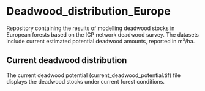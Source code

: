 # Deadwood_distribution_Europe
Repository containing the results of modelling deadwood stocks in European forests based on the ICP network deadwood survey. The datasets include current estimated potential deadwood amounts, reported in m³/ha. 

## Current deadwood distribution 
The current deadwood potential (current_deadwood_potential.tif) file displays the deadwood stocks under current forest conditions. 

